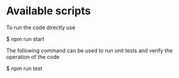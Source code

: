 # Available scripts

To run the code directly use

$ npm run start

The following command can be used to run unit tests and verify the operation of the code

$ npm run test

